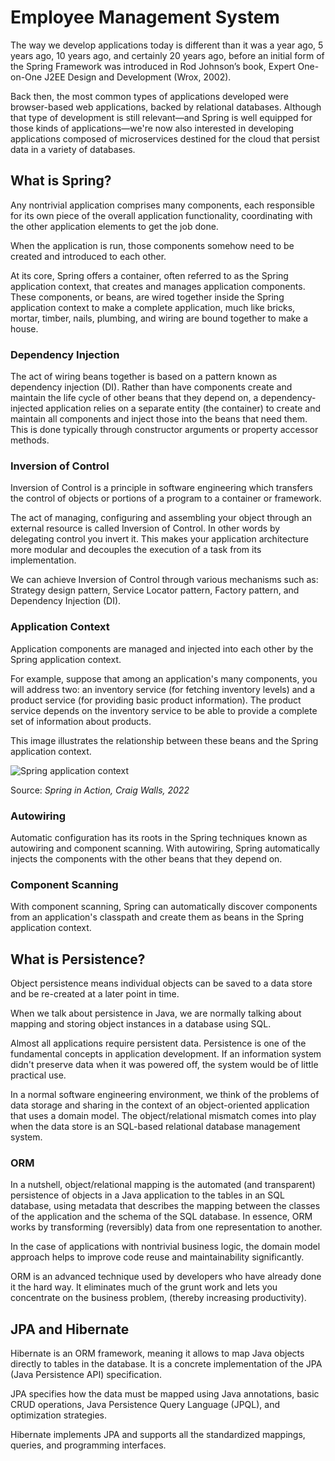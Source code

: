 # Employee Management System

The way we develop applications today is different than it was a year ago, 5 years ago, 10 years ago, and certainly 20 years ago, before an initial form of the Spring Framework was introduced in Rod Johnson’s book, Expert One-on-One J2EE Design and Development (Wrox, 2002).

Back then, the most common types of applications developed were browser-based web applications, backed by relational databases. Although that type of development is still relevant—and Spring is well equipped for those kinds of applications—we're now also interested in developing applications composed of microservices destined for the cloud that persist data in a variety of databases.

## What is Spring?
Any nontrivial application comprises many components, each responsible for its own piece of the overall application functionality, coordinating with the other application elements to get the job done.

When the application is run, those components somehow need to be created and introduced to each other.

At its core, Spring offers a container, often referred to as the Spring application context, that creates and manages application components. These components, or beans, are wired together inside the Spring application context to make a complete application, much like bricks, mortar, timber, nails, plumbing, and wiring are bound together to make a house.

### Dependency Injection
The act of wiring beans together is based on a pattern known as dependency injection (DI). Rather than have components create and maintain the life cycle of other beans that they depend on, a dependency-injected application relies on a separate entity (the container) to create and maintain all components and inject those into the beans that need them. This is done typically through constructor arguments or property accessor methods.

### Inversion of Control
Inversion of Control is a principle in software engineering which transfers the control of objects or portions of a program to a container or framework.

The act of managing, configuring and assembling your object through an external resource is called Inversion of Control. In other words by delegating control you invert it. This makes your application architecture more modular and decouples the execution of a task from its implementation.

We can achieve Inversion of Control through various mechanisms such as: Strategy design pattern, Service Locator pattern, Factory pattern, and Dependency Injection (DI).

### Application Context
Application components are managed and injected into each other by the Spring application context.

For example, suppose that among an application's many components, you will address two: an inventory service (for fetching inventory levels) and a product service (for providing basic product information). The product service depends on the inventory service to be able to provide a complete set of information about products.

This image illustrates the relationship between these beans and the Spring application context.

![Spring application context](https://i.ibb.co/hW5Vx38/Spring-Application-Context.png "Spring application context")

Source: *Spring in Action, Craig Walls, 2022*

### Autowiring
Automatic configuration has its roots in the Spring techniques known as autowiring and component scanning. With autowiring, Spring automatically injects the components with the other beans that they depend on.

### Component Scanning
With component scanning, Spring can automatically discover components from an application's classpath and create them as beans in the Spring application context. 

## What is Persistence?
Object persistence means individual objects can be saved to a data store and be re-created at a later point in time.

When we talk about persistence in Java, we are normally talking about mapping and storing object instances in a database using SQL.

Almost all applications require persistent data. Persistence is one of the fundamental concepts in application development. If an information system didn't preserve data when it was powered off, the system would be of little practical use.

In a normal software engineering environment, we think of the problems of data storage and sharing in the context of an object-oriented application that uses a domain model. The object/relational mismatch comes into play when the data store is an SQL-based relational database management system.

### ORM
In a nutshell, object/relational mapping is the automated (and transparent) persistence of objects in a Java application to the tables in an SQL database, using metadata that describes the mapping between the classes of the application and the schema of the SQL database. In essence, ORM works by transforming (reversibly) data from one representation to another.

In the case of applications with nontrivial business logic, the domain model approach helps to improve code reuse and maintainability significantly.

ORM is an advanced technique used by developers who have already done it the hard way. It eliminates much of the grunt work and lets you concentrate on the business problem, (thereby increasing productivity).


##  JPA and Hibernate

Hibernate is an ORM framework, meaning it allows to map Java objects directly to tables in the database. It is a concrete implementation of the JPA (Java Persistence API) specification.

JPA specifies how the data must be mapped using Java annotations, basic CRUD operations, Java Persistence Query Language (JPQL), and optimization strategies.

Hibernate implements JPA and supports all the standardized mappings, queries, and programming interfaces.
